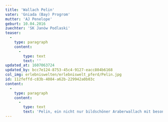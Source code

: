 ```yaml
---
title: 'Wallach Pelin'
vater: 'Gniada (Bay) Progrom'
mutter: 'AJ Penelope'
geburt: 10.04.2016
zuechter: 'SK Janów Podlaski'
teaser:
  -
    type: paragraph
    content:
      -
        type: text
        text: ''
updated_at: 1607063724
updated_by: bcc7e124-8753-45c4-9127-eacc804b6168
col_img: erlebniswelten/erlebniswelt_pferd/Pelin.jpg
id: 112feffd-c83b-4084-a62b-229942a0b03c
content:
  -
    type: paragraph
    content:
      -
        type: text
        text: 'Pelin, ein nicht nur bildschöner Araberwallach mit besonderer Ausstrahlung und Anziehungskraft, sondern auch aus-gesprochen ausgeglichen. Wahrlich dem Menschen zugewandt, schenkt er seinem Reiter Vertrauen und viel Spaß.'
---
```


